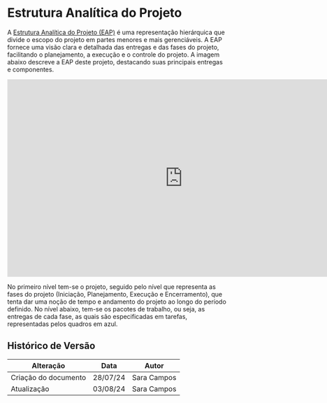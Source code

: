 # Estrutura Analítica do Projeto

A [Estrutura Analítica do Projeto (EAP)](https://www.figma.com/board/6LsN6tIaHZAZt1MwYe6mDG/WBS%2FEAP?node-id=0-1&t=VJq48G2KrdStRIVO-1) é uma representação hierárquica que divide o escopo do projeto em partes menores e mais gerenciáveis. A EAP fornece uma visão clara e detalhada das entregas e das fases do projeto, facilitando o planejamento, a execução e o controle do projeto. A imagem abaixo descreve a EAP deste projeto, destacando suas principais entregas e componentes.

<iframe style="border: 1px solid rgba(0, 0, 0, 0.1);" width="800" height="450" src="https://www.figma.com/embed?embed_host=share&url=https%3A%2F%2Fwww.figma.com%2Fboard%2F6LsN6tIaHZAZt1MwYe6mDG%2FWBS%252FEAP%3Fnode-id%3D0-1%26t%3D3eYKG8JBfF6DsBjq-1" allowfullscreen></iframe>

No primeiro nível tem-se o projeto, seguido pelo nível que representa as fases do projeto (Iniciação, Planejamento, Execução e Encerramento), que tenta dar uma noção de tempo e andamento do projeto ao longo do período definido. No nível abaixo, tem-se os pacotes de trabalho, ou seja, as entregas de cada fase, as quais são especificadas em tarefas, representadas pelos quadros em azul.

## Histórico de Versão

| Alteração            | Data     | Autor       |
| -------------------- | -------- | ----------- |
| Criação do documento | 28/07/24 | Sara Campos |
| Atualização          | 03/08/24 | Sara Campos |
